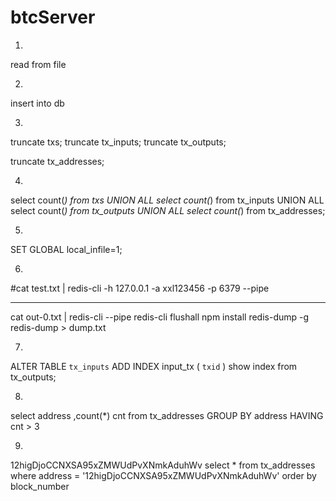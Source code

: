 # btcServer
1.
read from file

2.
insert into db

3.
truncate txs;
truncate tx_inputs;
truncate tx_outputs;

truncate tx_addresses;

4.
select count(*) from txs UNION ALL
select count(*) from tx_inputs UNION ALL
select count(*) from tx_outputs UNION ALL
select count(*) from tx_addresses;


5.
SET GLOBAL local_infile=1;

6.
#cat test.txt | redis-cli -h 127.0.0.1 -a xxl123456 -p 6379 --pipe

-----
cat out-0.txt | redis-cli --pipe
redis-cli flushall
npm install redis-dump -g
redis-dump > dump.txt

7.
ALTER TABLE `tx_inputs` ADD INDEX input_tx ( `txid` ) 
show index from tx_outputs;

8.
select address ,count(*) cnt from tx_addresses 
GROUP BY address 
HAVING cnt > 3

9.
12higDjoCCNXSA95xZMWUdPvXNmkAduhWv
select * from tx_addresses 
where address = '12higDjoCCNXSA95xZMWUdPvXNmkAduhWv'
order by block_number 

